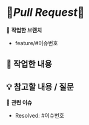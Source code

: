 # 🍊*Pull Request*🍊

🌲 **작업한 브랜치**
- feature/#이슈번호

## 📝 작업한 내용 
<!-- 작업한 내용을 적어주세요. -->

## 💡 참고할 내용 / 질문
<!-- 참고할 내용 및 질문이 있다면 적어주세요. -->

 🥕 **관련 이슈**
- Resolved: #이슈번호
